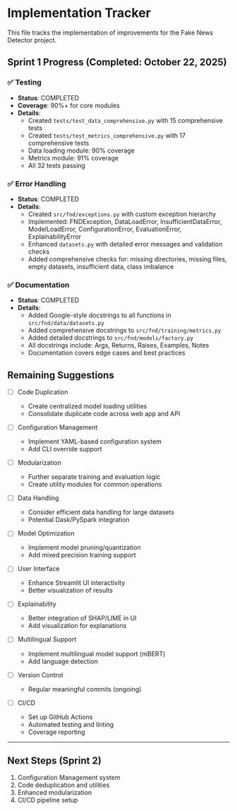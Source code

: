 # Implementation Tracker

This file tracks the implementation of improvements for the Fake News Detector project.

## Sprint 1 Progress (Completed: October 22, 2025)

### ✅ Testing

- **Status**: COMPLETED
- **Coverage**: 90%+ for core modules
- **Details**:
  - Created `tests/test_data_comprehensive.py` with 15 comprehensive tests
  - Created `tests/test_metrics_comprehensive.py` with 17 comprehensive tests
  - Data loading module: 90% coverage
  - Metrics module: 91% coverage
  - All 32 tests passing

### ✅ Error Handling

- **Status**: COMPLETED
- **Details**:
  - Created `src/fnd/exceptions.py` with custom exception hierarchy
  - Implemented: FNDException, DataLoadError, InsufficientDataError, ModelLoadError, ConfigurationError, EvaluationError, ExplainabilityError
  - Enhanced `datasets.py` with detailed error messages and validation checks
  - Added comprehensive checks for: missing directories, missing files, empty datasets, insufficient data, class imbalance

### ✅ Documentation

- **Status**: COMPLETED
- **Details**:
  - Added Google-style docstrings to all functions in `src/fnd/data/datasets.py`
  - Added comprehensive docstrings to `src/fnd/training/metrics.py`
  - Added detailed docstrings to `src/fnd/models/factory.py`
  - All docstrings include: Args, Returns, Raises, Examples, Notes
  - Documentation covers edge cases and best practices

## Remaining Suggestions

- [ ] Code Duplication
  - Create centralized model loading utilities
  - Consolidate duplicate code across web app and API

- [ ] Configuration Management
  - Implement YAML-based configuration system
  - Add CLI override support

- [ ] Modularization
  - Further separate training and evaluation logic
  - Create utility modules for common operations

- [ ] Data Handling
  - Consider efficient data handling for large datasets
  - Potential Dask/PySpark integration

- [ ] Model Optimization
  - Implement model pruning/quantization
  - Add mixed precision training support

- [ ] User Interface
  - Enhance Streamlit UI interactivity
  - Better visualization of results

- [ ] Explainability
  - Better integration of SHAP/LIME in UI
  - Add visualization for explanations

- [ ] Multilingual Support
  - Implement multilingual model support (mBERT)
  - Add language detection

- [ ] Version Control
  - Regular meaningful commits (ongoing)

- [ ] CI/CD
  - Set up GitHub Actions
  - Automated testing and linting
  - Coverage reporting

---

## Next Steps (Sprint 2)

1. Configuration Management system
2. Code deduplication and utilities
3. Enhanced modularization
4. CI/CD pipeline setup
